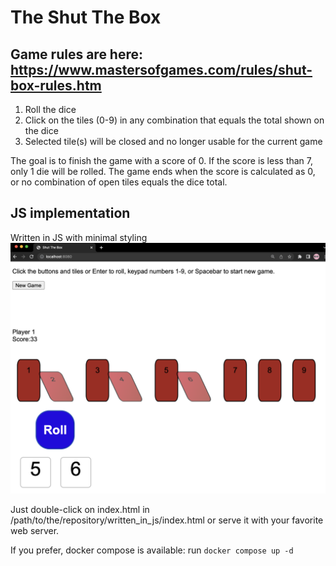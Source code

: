 
# The Shut The Box

## Game rules are here: https://www.mastersofgames.com/rules/shut-box-rules.htm

 1. Roll the dice
 2. Click on the tiles (0-9) in any combination that equals the total shown on the dice
 3. Selected tile(s) will be closed and no longer usable for the current game

The goal is to finish the game with a score of 0.
If the score is less than 7, only 1 die will be rolled.
The game ends when the score is calculated as 0, or no combination of open tiles equals the dice total.

## JS implementation

Written in JS with minimal styling
![JS implementation](shut_the_box_JS.png)

Just double-click on index.html in /path/to/the/repository/written_in_js/index.html or serve it with your favorite web server.

If you prefer, docker compose is available: run `docker compose up -d`